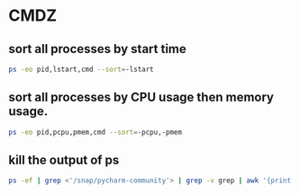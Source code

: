 # CMDZ
## sort all processes by start time
```bash
ps -eo pid,lstart,cmd --sort=-lstart
```

## sort all processes by CPU usage then memory usage.
```bash
ps -eo pid,pcpu,pmem,cmd --sort=-pcpu,-pmem
```

## kill the output of ps
```bash
ps -ef | grep <'/snap/pycharm-community'> | grep -v grep | awk '{print $2}' | xargs kill
```